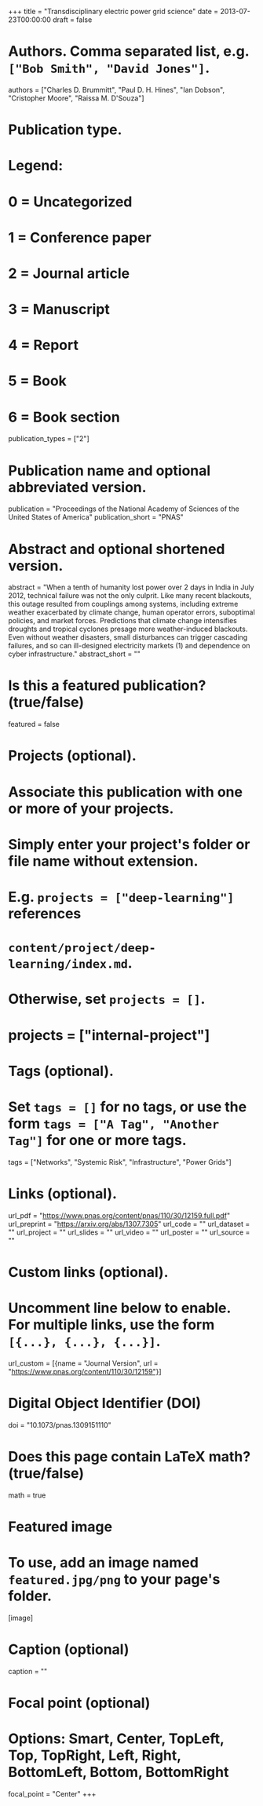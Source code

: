 +++
title = "Transdisciplinary electric power grid science"
date = 2013-07-23T00:00:00
draft = false

# Authors. Comma separated list, e.g. `["Bob Smith", "David Jones"]`.
authors = ["Charles D. Brummitt", "Paul D. H. Hines", "Ian Dobson", "Cristopher Moore", "Raissa M. D'Souza"]

# Publication type.
# Legend:
# 0 = Uncategorized
# 1 = Conference paper
# 2 = Journal article
# 3 = Manuscript
# 4 = Report
# 5 = Book
# 6 = Book section
publication_types = ["2"]

# Publication name and optional abbreviated version.
publication = "Proceedings of the National Academy of Sciences of the United States of America"
publication_short = "PNAS"

# Abstract and optional shortened version.
abstract = "When a tenth of humanity lost power over 2 days in India in July 2012, technical failure was not the only culprit. Like many recent blackouts, this outage resulted from couplings among systems, including extreme weather exacerbated by climate change, human operator errors, suboptimal policies, and market forces. Predictions that climate change intensifies droughts and tropical cyclones presage more weather-induced blackouts. Even without weather disasters, small disturbances can trigger cascading failures, and so can ill-designed electricity markets (1) and dependence on cyber infrastructure."
abstract_short = ""

# Is this a featured publication? (true/false)
featured = false

# Projects (optional).
#   Associate this publication with one or more of your projects.
#   Simply enter your project's folder or file name without extension.
#   E.g. `projects = ["deep-learning"]` references 
#   `content/project/deep-learning/index.md`.
#   Otherwise, set `projects = []`.
# projects = ["internal-project"]

# Tags (optional).
#   Set `tags = []` for no tags, or use the form `tags = ["A Tag", "Another Tag"]` for one or more tags.
tags = ["Networks", "Systemic Risk", "Infrastructure", "Power Grids"]

# Links (optional).
url_pdf = "https://www.pnas.org/content/pnas/110/30/12159.full.pdf"
url_preprint = "https://arxiv.org/abs/1307.7305"
url_code = ""
url_dataset = ""
url_project = ""
url_slides = ""
url_video = ""
url_poster = ""
url_source = ""

# Custom links (optional).
#   Uncomment line below to enable. For multiple links, use the form `[{...}, {...}, {...}]`.
url_custom = [{name = "Journal Version", url = "https://www.pnas.org/content/110/30/12159"}]

# Digital Object Identifier (DOI)
doi = "10.1073/pnas.1309151110"

# Does this page contain LaTeX math? (true/false)
math = true

# Featured image
# To use, add an image named `featured.jpg/png` to your page's folder. 
[image]
  # Caption (optional)
  caption = ""

  # Focal point (optional)
  # Options: Smart, Center, TopLeft, Top, TopRight, Left, Right, BottomLeft, Bottom, BottomRight
  focal_point = "Center"
+++


